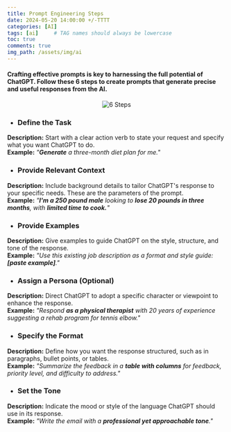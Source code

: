 ```yaml
---
title: Prompt Engineering Steps
date: 2024-05-20 14:00:00 +/-TTTT
categories: [AI]
tags: [ai]     # TAG names should always be lowercase
toc: true
comments: true
img_path: /assets/img/ai
---
```

#### Crafting effective prompts is key to harnessing the full potential of ChatGPT. Follow these 6 steps to create prompts that generate precise and useful responses from the AI.

<div align="center">
    <img src="6 steps.png" alt="6 Steps" />
</div>

+ ### Define the Task

**Description:** Start with a clear action verb to state your request and specify what you want ChatGPT to do.
<br>
**Example:** *"**Generate** a three-month diet plan for me."*

+ ### Provide Relevant Context

**Description:** Include background details to tailor ChatGPT's response to your specific needs. These are the parameters of the prompt.
<br>
**Example:** *"**I'm a 250 pound male** looking to **lose 20 pounds in three months**, with **limited time to cook.**"*

+ ### Provide Examples

**Description:** Give examples to guide ChatGPT on the style, structure, and tone of the response.
<br>
**Example:** *"Use this existing job description as a format and style guide: **[paste example]**."*

+ ### Assign a Persona (Optional)

**Description:** Direct ChatGPT to adopt a specific character or viewpoint to enhance the response.
<br>
**Example:** *"Respond **as a physical therapist** with 20 years of experience suggesting a rehab program for tennis elbow."*

+ ### Specify the Format

**Description:** Define how you want the response structured, such as in paragraphs, bullet points, or tables.
<br>
**Example:** *"Summarize the feedback in a **table with columns** for feedback, priority level, and difficulty to address."*

+ ### Set the Tone

**Description:** Indicate the mood or style of the language ChatGPT should use in its response.
<br>
**Example:** *"Write the email with a **professional yet approachable tone**."*